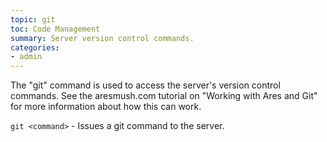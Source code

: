 ```yaml
---
topic: git
toc: Code Management
summary: Server version control commands.
categories:
- admin
---
```

The "git" command is used to access the server's version control commands.  See the aresmush.com tutorial on "Working with Ares and Git" for more information about how this can work.

`git <command>` - Issues a git command to the server.
